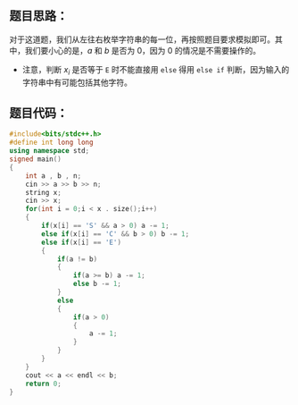 题目思路：
-
对于这道题，我们从左往右枚举字符串的每一位，再按照题目要求模拟即可。其中，我们要小心的是，$a$ 和 $b$ 是否为 $0$，因为 $0$ 的情况是不需要操作的。

- 注意，判断 $x_i$ 是否等于 `E` 时不能直接用 `else` 得用 `else if` 判断，因为输入的字符串中有可能包括其他字符。

题目代码：
-
```cpp
#include<bits/stdc++.h>
#define int long long
using namespace std;
signed main()
{
	int a , b , n;
	cin >> a >> b >> n;
	string x;
	cin >> x;
	for(int i = 0;i < x . size();i++)
	{
		if(x[i] == 'S' && a > 0) a -= 1;
		else if(x[i] == 'C' && b > 0) b -= 1;
		else if(x[i] == 'E')
		{
			if(a != b)
			{
				if(a >= b) a -= 1;
				else b -= 1;
			}
			else
			{
				if(a > 0)
				{
					a -= 1;
				}
			}
		}
	}
	cout << a << endl << b;
	return 0;
}
```